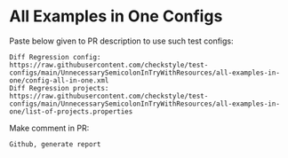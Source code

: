 # All Examples in One Configs
Paste below given to PR description to use such test configs:
```
Diff Regression config: https://raw.githubusercontent.com/checkstyle/test-configs/main/UnnecessarySemicolonInTryWithResources/all-examples-in-one/config-all-in-one.xml
Diff Regression projects: https://raw.githubusercontent.com/checkstyle/test-configs/main/UnnecessarySemicolonInTryWithResources/all-examples-in-one/list-of-projects.properties
```
Make comment in PR:
```
Github, generate report
```
